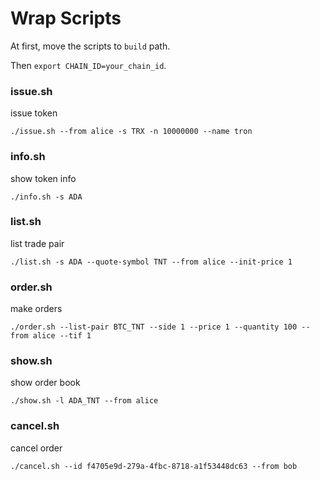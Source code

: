 # Wrap Scripts

At first, move the scripts to `build` path. 

Then `export CHAIN_ID=your_chain_id`.

### issue.sh
issue token
``` shell
./issue.sh --from alice -s TRX -n 10000000 --name tron
```

### info.sh
show token info
``` shell
./info.sh -s ADA
```

### list.sh
list trade pair

```shell
./list.sh -s ADA --quote-symbol TNT --from alice --init-price 1
```

### order.sh
make orders

```shell
./order.sh --list-pair BTC_TNT --side 1 --price 1 --quantity 100 --from alice --tif 1
```

### show.sh
show order book

```shell 
./show.sh -l ADA_TNT --from alice
```

### cancel.sh
cancel order
```shell 
./cancel.sh --id f4705e9d-279a-4fbc-8718-a1f53448dc63 --from bob
```